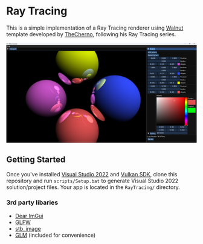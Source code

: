 # Ray Tracing

This is a simple implementation of a Ray Tracing renderer using [Walnut](https://github.com/TheCherno/Walnut) template developed by [TheCherno](https://github.com/TheCherno), following his Ray Tracing series.

![Screenshot](./RayTracing/img/RayTracingScreenshot.png?raw=true)


## Getting Started
Once you've installed [Visual Studio 2022](https://visualstudio.com) and [Vulkan SDK](https://vulkan.lunarg.com/sdk/home#windows), clone this repository and run `scripts/Setup.bat` to generate Visual Studio 2022 solution/project files. Your app is located in the `RayTracing/` directory.


### 3rd party libaries
- [Dear ImGui](https://github.com/ocornut/imgui)
- [GLFW](https://github.com/glfw/glfw)
- [stb_image](https://github.com/nothings/stb)
- [GLM](https://github.com/g-truc/glm) (included for convenience)

